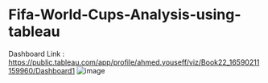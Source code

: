 # Fifa-World-Cups-Analysis-using-tableau
Dashboard Link : https://public.tableau.com/app/profile/ahmed.youseff/viz/Book22_16590211159960/Dashboard1
![image](https://github.com/ahmedyouseff-19/Fifa-World-Cups-Analysis-using-tableau/assets/95602426/c209a9c6-395b-4a78-853b-3bdebf3fd508)
